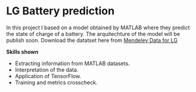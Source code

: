 # LG Battery prediction

In this project I based on a model obtained by MATLAB where they predict the state of charge of a battery. The arquitechture of the model will be publish soon. Download the datatset here from [Mendeley Data for LG](https://data.mendeley.com/datasets/cp3473x7xv/3)

**Skills shown**
- Extracting information from MATLAB datasets.
- Interpretation of the data.
- Application of TensorFlow. 
- Training and metrics crosscheck.